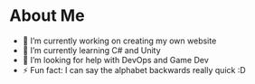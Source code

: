 # About Me

- 🔭 I’m currently working on creating my own website
- 🌱 I’m currently learning C# and Unity
- 🤔 I’m looking for help with DevOps and Game Dev
- ⚡ Fun fact: I can say the alphabet backwards really quick :D
